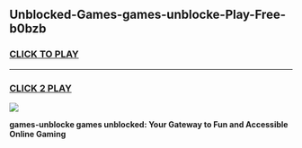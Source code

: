 
## Unblocked-Games-games-unblocke-Play-Free-b0bzb
<h3>
<a href="https://premium76.site?title=games-unblocke&ref=20M">CLICK TO PLAY</a></h3>
<hr>

<h3>
<a href="https://premium76.site?title=games-unblocke&ref=20M">CLICK 2 PLAY</a>
  
</h3>

<a href="https://premium76.site?title=games-unblocke&ref=19M"><img src="https://clearcache.store/games.png"></a>


**games-unblocke games unblocked: Your Gateway to Fun and Accessible Online Gaming**
